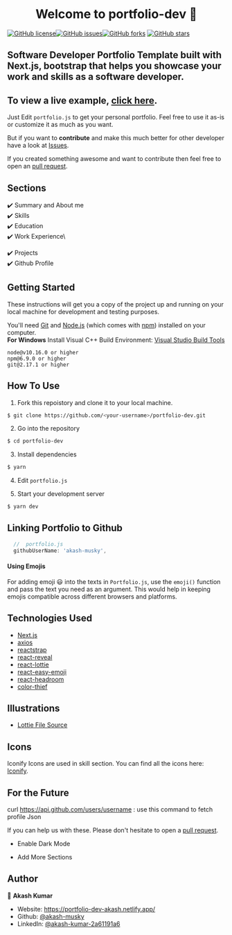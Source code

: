 <h1 align="center">Welcome to portfolio-dev 👋</h1>
<a href="https://github.com/akash-musky/portfolio-dev/blob/main/LICENSE"><img alt="GitHub license" src="https://img.shields.io/github/license/akash-musky/portfolio-dev"></a><a href="https://github.com/akash-musky/portfolio-dev/issues"><img alt="GitHub issues" src="https://img.shields.io/github/issues/akash-musky/portfolio-dev"></a><a href="https://github.com/akash-musky/portfolio-dev/network"><img alt="GitHub forks" src="https://img.shields.io/github/forks/akash-musky/portfolio-dev"></a> <a href="https://github.com/akash-musky/portfolio-dev/stargazers"><img alt="GitHub stars" src="https://img.shields.io/github/stars/akash-musky/portfolio-dev"></a>

## Software Developer Portfolio Template built with Next.js, bootstrap that helps you showcase your work and skills as a software developer.


## To view a live example, **[click here](https://portfolio-dev-akash.netlify.app/)**.

Just Edit `portfolio.js` to get your personal portfolio. Feel free to use it as-is or customize it as much as you want.

But if you want to **contribute** and make this much better for other developer have a look at
[Issues](https://github.com/akash-musky/portfolio-dev/issues).

If you created something awesome and want to contribute then feel free to open an
[pull request](https://github.com/akash-musky/portfolio-dev/pulls).

## Sections

✔️ Summary and About me\
✔️ Skills\
✔️ Education\
✔️ Work Experience\
<!-- ✔️ Feedbacks\ -->
✔️ Projects\
✔️ Github Profile

## Getting Started

These instructions will get you a copy of the project up and running on your local machine for development and testing
purposes.

You'll need [Git](https://git-scm.com) and [Node.js](https://nodejs.org/en/download/) (which comes with
[npm](http://npmjs.com)) installed on your computer. <br> **For Windows** Install Visual C++ Build Environment:
[Visual Studio Build Tools](https://visualstudio.microsoft.com/thank-you-downloading-visual-studio/?sku=BuildTools)

```
node@v10.16.0 or higher
npm@6.9.0 or higher
git@2.17.1 or higher
```

## How To Use

1. Fork this repoistory and clone it to your local machine.

```bash
$ git clone https://github.com/<your-username>/portfolio-dev.git
```

2. Go into the repository

```bash
$ cd portfolio-dev
```

3. Install dependencies

```bash
$ yarn
```

4. Edit `portfolio.js`

5. Start your development server

```bash
$ yarn dev
```

## Linking Portfolio to Github

```javascript
  //  portfolio.js
  githubUserName: 'akash-musky',
```

#### Using Emojis

For adding emoji 😃 into the texts in `Portfolio.js`, use the `emoji()` function and pass the text you need as an
argument. This would help in keeping emojis compatible across different browsers and platforms.

## Technologies Used

- [Next.js](https://nextjs.org/)
- [axios](https://www.npmjs.com/package/axios)
- [reactstrap](https://reactstrap.github.io/)
- [react-reveal](https://www.react-reveal.com/)
- [react-lottie](https://www.npmjs.com/package/react-lottie)
- [react-easy-emoji](https://github.com/appfigures/react-easy-emoji)
- [react-headroom](https://github.com/KyleAMathews/react-headroom)
- [color-thief](https://github.com/lokesh/color-thief)

## Illustrations

- [Lottie File Source](https://lottiefiles.com)

## Icons

Iconify Icons are used in skill section. You can find all the icons here: [Iconify](https://icon-sets.iconify.design/).

## For the Future

 curl https://api.github.com/users/username  : use this command to fetch profile Json

If you can help us with these. Please don't hesitate to open a
[pull request](https://github.com/akash-musky/portfolio-dev/pulls).

- Enable Dark Mode

- Add More Sections

## Author

👤 **Akash Kumar**

- Website: https://portfolio-dev-akash.netlify.app/
- Github: [@akash-musky](https://github.com/akash-musky)
- LinkedIn: [@akash-kumar-2a61191a6](https://linkedin.com/in/akash-kumar-2a61191a6)

